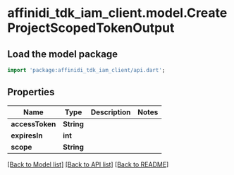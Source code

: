 # affinidi_tdk_iam_client.model.CreateProjectScopedTokenOutput

## Load the model package

```dart
import 'package:affinidi_tdk_iam_client/api.dart';
```

## Properties

| Name            | Type       | Description | Notes |
| --------------- | ---------- | ----------- | ----- |
| **accessToken** | **String** |             |
| **expiresIn**   | **int**    |             |
| **scope**       | **String** |             |

[[Back to Model list]](../README.md#documentation-for-models) [[Back to API list]](../README.md#documentation-for-api-endpoints) [[Back to README]](../README.md)
